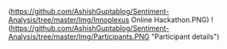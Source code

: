 (https://github.com/AshishGuptablog/Sentiment-Analysis/tree/master/Img/Innoplexus Online Hackathon.PNG)
!(https://github.com/AshishGuptablog/Sentiment-Analysis/tree/master/Img/Participants.PNG "Participant details")
